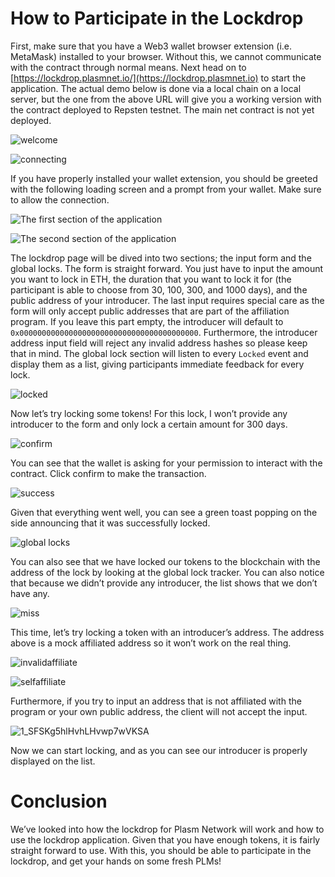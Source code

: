 # How to Participate in the Lockdrop
First, make sure that you have a Web3 wallet browser extension (i.e. MetaMask) installed to your browser. Without this, we cannot communicate with the contract through normal means.
Next head on to [https://lockdrop.plasmnet.io/](https://lockdrop.plasmnet.io) to start the application. The actual demo below is done via a local chain on a local server, but the one from the above URL will give you a working version with the contract deployed to Repsten testnet. The main net contract is not yet deployed.

![welcome](https://user-images.githubusercontent.com/6259384/77226804-5e672e00-6bbe-11ea-983d-0cc8a05a5969.jpeg)

![connecting](https://user-images.githubusercontent.com/6259384/77226803-5dce9780-6bbe-11ea-89a4-3ca4a481ac2e.jpeg)


If you have properly installed your wallet extension, you should be greeted with the following loading screen and a prompt from your wallet. Make sure to allow the connection.


![The first section of the application](https://user-images.githubusercontent.com/6259384/77226800-5dce9780-6bbe-11ea-9d91-49a48abcde1a.jpeg)


![The second section of the application](https://user-images.githubusercontent.com/6259384/77226799-5d360100-6bbe-11ea-95aa-3122874f180a.jpeg)

The lockdrop page will be dived into two sections; the input form and the global locks. The form is straight forward. You just have to input the amount you want to lock in ETH, the duration that you want to lock it for (the participant is able to choose from 30, 100, 300, and 1000 days), and the public address of your introducer. The last input requires special care as the form will only accept public addresses that are part of the affiliation program. If you leave this part empty, the introducer will default to `0x0000000000000000000000000000000000000000`. Furthermore, the introducer address input field will reject any invalid address hashes so please keep that in mind.
The global lock section will listen to every `Locked` event and display them as a list, giving participants immediate feedback for every lock.

![locked](https://user-images.githubusercontent.com/6259384/77226798-5d360100-6bbe-11ea-81c6-a9628bf55b9c.jpeg)

Now let’s try locking some tokens! For this lock, I won’t provide any introducer to the form and only lock a certain amount for 300 days.

![confirm](https://user-images.githubusercontent.com/6259384/77226797-5c9d6a80-6bbe-11ea-8431-2a6a1545c847.jpeg)

You can see that the wallet is asking for your permission to interact with the contract. Click confirm to make the transaction.


![success](https://user-images.githubusercontent.com/6259384/77226796-5c04d400-6bbe-11ea-93c0-a5994e250f2a.jpeg)

Given that everything went well, you can see a green toast popping on the side announcing that it was successfully locked.


![global locks](https://user-images.githubusercontent.com/6259384/77226795-5c04d400-6bbe-11ea-8c31-cd37b1148840.jpeg)

You can also see that we have locked our tokens to the blockchain with the address of the lock by looking at the global lock tracker. You can also notice that because we didn’t provide any introducer, the list shows that we don’t have any.

![miss](https://user-images.githubusercontent.com/6259384/77226794-5b6c3d80-6bbe-11ea-83b6-e38c332567fd.jpeg)

This time, let’s try locking a token with an introducer’s address. The address above is a mock affiliated address so it won’t work on the real thing.


![invalidaffiliate](https://user-images.githubusercontent.com/6259384/77226793-5ad3a700-6bbe-11ea-9007-e9a7ac8480b3.jpeg)

![selfaffiliate](https://user-images.githubusercontent.com/6259384/77226792-5a3b1080-6bbe-11ea-96a4-61f1b268268f.jpeg)

Furthermore, if you try to input an address that is not affiliated with the program or your own public address, the client will not accept the input.

![1_SFSKg5hlHvhLHvwp7wVKSA](https://user-images.githubusercontent.com/6259384/77226791-57d8b680-6bbe-11ea-9c73-5385667eeaad.jpeg)

Now we can start locking, and as you can see our introducer is properly displayed on the list.

# Conclusion
We’ve looked into how the lockdrop for Plasm Network will work and how to use the lockdrop application. Given that you have enough tokens, it is fairly straight forward to use. With this, you should be able to participate in the lockdrop, and get your hands on some fresh PLMs!
